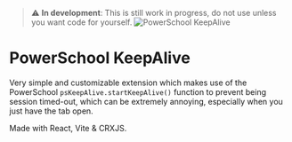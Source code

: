 > :warning: **In development**: This is still work in progress, do not use unless you want code for yourself.
![PowerSchool KeepAlive]("https://i.imgur.com/r4uy5Uy.png")
# PowerSchool KeepAlive
Very simple and customizable extension which makes use of the PowerSchool `psKeepAlive.startKeepAlive()` function to prevent being session timed-out, which can be extremely annoying, especially when you just have the tab open.

Made with React, Vite & CRXJS.